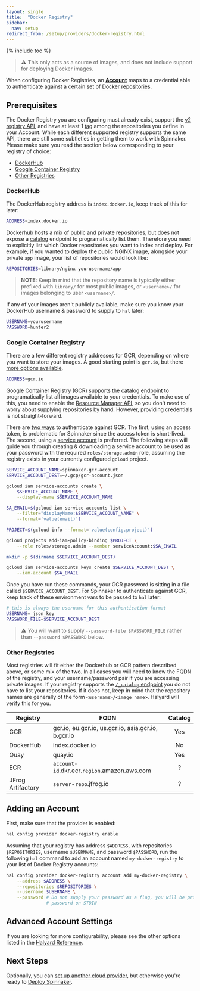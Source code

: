 ```yaml
---
layout: single
title:  "Docker Registry"
sidebar:
  nav: setup
redirect_from: /setup/providers/docker-registry.html
---
```


{% include toc %}

> :warning: This only acts as a source of images, and does not include support
> for deploying Docker images.

When configuring Docker Registries, an
[__Account__](/concepts/providers/#accounts) maps to a credential able to
authenticate against a certain set of [Docker
repositories](https://docs.docker.com/glossary/?term=repository).

## Prerequisites

The Docker Registry you are configuring must already exist, support the [v2
registry API](https://docs.docker.com/registry/spec/api/), and have at least 1
[tag](https://docs.docker.com/glossary/?term=tag) among the repositories you
define in your Account. While each different supported registry supports the
same API, there are still some subtleties in getting them to work with
Spinnaker. Please make sure you read the section below corresponding to your
registry of choice:

* [DockerHub](#dockerhub)
* [Google Container Registry](#google-container-registry)
* [Other Registries](#other-registries)

### DockerHub

The DockerHub registry address is `index.docker.io`, keep track of this for
later:

```bash
ADDRESS=index.docker.io
```

Dockerhub hosts a mix of public and private repositories, but does not expose a
[catalog](https://docs.docker.com/registry/spec/api/#listing-repositories)
endpoint to programatically list them. Therefore you need to explicitly list
which Docker repositories you want to index and deploy. For example, if you
wanted to deploy the public NGINX image, alongside your private `app` image,
your list of repositories would look like:

```bash
REPOSITORIES=library/nginx yourusername/app
```

> __NOTE__: Keep in mind that the repository name is typically either prefixed
> with `library/` for most public images, or `<username>/` for images belonging
> to user `<username>/`.

If any of your images aren't publicly available, make sure you know your
DockerHub username & password to supply to `hal` later:

```bash
USERNAME=yourusername
PASSWORD=hunter2
```

### Google Container Registry

There are a few different registry addresses for GCR, depending on where you
want to store your images. A good starting point is `gcr.io`, but there [more
options
available](https://cloud.google.com/container-registry/docs/pushing#pushing_to_the_registry).

```bash
ADDRESS=gcr.io
```

Google Container Registry (GCR) supports the
[catalog](https://docs.docker.com/registry/spec/api/#listing-repositories)
endpoint to programatically list all images available to your credentials. 
To make use of this, you need to enable the [Resource Manager 
API](https://console.developers.google.com/apis/api/cloudresourcemanager.googleapis.com/overview), 
so you don't need to worry about supplying repositories by hand. However, providing
credentials is not straight-forward.

There are [two
ways](https://cloud.google.com/container-registry/docs/advanced-authentication)
to authenticate against GCR. The first, using an access token, is problematic
for Spinnaker since the access token is short-lived. The second, using a
[service
account](https://cloud.google.com/compute/docs/access/service-accounts) is
preferred. The following steps will guide you through creating & downloading a
service account to be used as your password with the required
`roles/storage.admin` role, assuming the registry exists in your currently
configured `gcloud` project.

```bash
SERVICE_ACCOUNT_NAME=spinnaker-gcr-account
SERVICE_ACCOUNT_DEST=~/.gcp/gcr-account.json

gcloud iam service-accounts create \
    $SERVICE_ACCOUNT_NAME \
    --display-name $SERVICE_ACCOUNT_NAME

SA_EMAIL=$(gcloud iam service-accounts list \
    --filter="displayName:$SERVICE_ACCOUNT_NAME" \
    --format='value(email)')

PROJECT=$(gcloud info --format='value(config.project)')

gcloud projects add-iam-policy-binding $PROJECT \
    --role roles/storage.admin --member serviceAccount:$SA_EMAIL

mkdir -p $(dirname $SERVICE_ACCOUNT_DEST)

gcloud iam service-accounts keys create $SERVICE_ACCOUNT_DEST \
    --iam-account $SA_EMAIL
```

Once you have run these commands, your GCR password is sitting in a file
called `$SERVICE_ACCOUNT_DEST`. For Spinnaker to authenticate against GCR, keep
track of these environment vars to be passed to `hal` later:

```bash
# this is always the username for this authentication format
USERNAME=_json_key
PASSWORD_FILE=$SERVICE_ACCOUNT_DEST
```

> :warning: You will want to supply `--password-file $PASSWORD_FILE` rather than
> `--password $PASSWORD` below.

### Other Registries

Most registries will fit either the Dockerhub or GCR pattern described above,
or some mix of the two. In all cases you will need to know the FQDN of the
registry, and your username/password pair if you are accessing private images.
If your registry supports the [`/_catalog`
endpoint](https://docs.docker.com/registry/spec/api/#listing-repositories) you
do not have to list your repositories. If it does not, keep in mind that the
repository names are generally of the form `<username>/<image name>`. Halyard
will verify this for you.

| Registry | FQDN | Catalog |
|----------|------|:-------:|
| GCR | gcr.io, eu.gcr.io, us.gcr.io, asia.gcr.io, b.gcr.io | Yes |
| DockerHub | index.docker.io | No |
| Quay | quay.io | Yes |
| ECR | `account-id`.dkr.ecr.`region`.amazon.aws.com | ? |
| JFrog Artifactory | `server`-`repo`.jfrog.io | ? |

## Adding an Account

First, make sure that the provider is enabled:

```bash
hal config provider docker-registry enable
```

Assuming that your registry has address `$ADDRESS`, with repositories
`$REPOSITORIES`, username `$USERNAME`, and password `$PASSWORD`, run the
following `hal` command to add an account named `my-docker-registry` to
your list of Docker Registry accounts:

```bash
hal config provider docker-registry account add my-docker-registry \
    --address $ADDRESS \
    --repositories $REPOSITORIES \
    --username $USERNAME \
    --password # Do not supply your password as a flag, you will be prompted for your 
               # password on STDIN
```

## Advanced Account Settings

If you are looking for more configurability, please see the other options
listed in the [Halyard
Reference](/reference/halyard/commands#hal-config-provider-docker-registry-account-add).

## Next Steps

Optionally, you can [set up another cloud provider](/setup/install/providers/), but otherwise you're ready to [Deploy Spinnaker](/setup/install/deploy/).